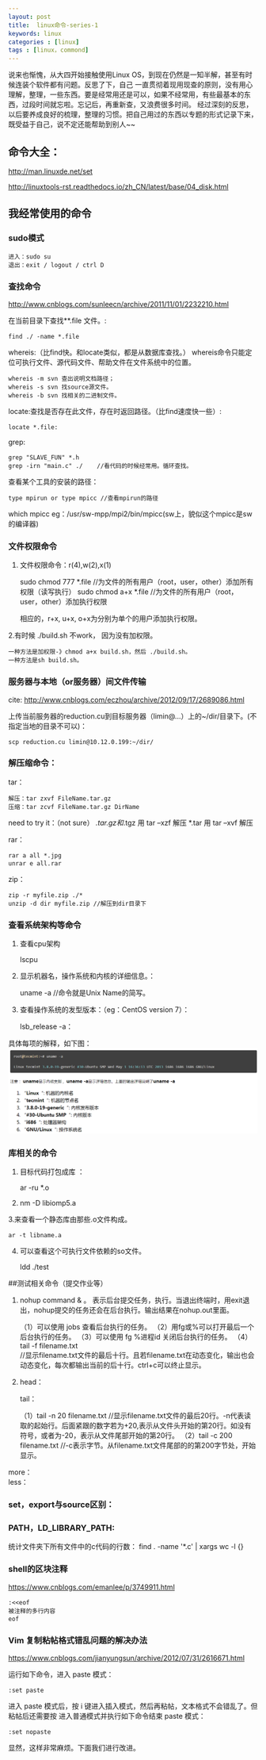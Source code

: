 ```yaml
---
layout: post
title:  linux命令-series-1
keywords: linux
categories : [linux]
tags : [linux，commond]
---
```


说来也惭愧，从大四开始接触使用Linux OS，到现在仍然是一知半解，甚至有时候连装个软件都有问题。反思了下，自己 一直贯彻着现用现查的原则，没有用心理解，整理，一些东西。要是经常用还是可以，如果不经常用，有些最基本的东西，过段时间就忘啦。忘记后，再重新查，又浪费很多时间。
经过深刻的反思，以后要养成良好的梳理，整理的习惯。把自己用过的东西以专题的形式记录下来，既受益于自己，说不定还能帮助到别人~~

## 命令大全：
http://man.linuxde.net/set

http://linuxtools-rst.readthedocs.io/zh_CN/latest/base/04_disk.html


## 我经常使用的命令

### sudo模式

	进入：sudo su
	退出：exit / logout / ctrl D

### 查找命令
http://www.cnblogs.com/sunleecn/archive/2011/11/01/2232210.html

在当前目录下查找**.file 文件。:

	find ./ -name *.file    

whereis:（比find快。和locate类似，都是从数据库查找。）
whereis命令只能定位可执行文件、源代码文件、帮助文件在文件系统中的位置。

	whereis -m svn 查出说明文档路径；
	whereis -s svn 找source源文件。
	whereis -b svn 找相关的二进制文件。

locate:查找是否存在此文件，存在时返回路径。（比find速度快一些）:

	locate *.file: 

grep:

	grep "SLAVE_FUN" *.h
	grep -irn "main.c" ./    //看代码的时候经常用。循环查找。

查看某个工具的安装的路径：

	type mpirun or type mpicc //查看mpirun的路径

which mpicc
eg：/usr/sw-mpp/mpi2/bin/mpicc(sw上，貌似这个mpicc是sw的编译器)


### 文件权限命令

1. 文件权限命令：r(4),w(2),x(1)


	sudo chmod 777 *.file  //为文件的所有用户（root，user，other）添加所有权限（读写执行）
	sudo chmod a+x  *.file //为文件的所有用户（root，user，other）添加执行权限

	相应的，r+x, u+x, o+x为分别为单个的用户添加执行权限。

2.有时候 ./build.sh 不work， 因为没有加权限。

	一种方法是加权限-》chmod a+x build.sh，然后 ./build.sh。	
	一种方法是sh build.sh。


### 服务器与本地（or服务器）间文件传输
cite: http://www.cnblogs.com/eczhou/archive/2012/09/17/2689086.html


上传当前服务器的reduction.cu到目标服务器（limin@...）上的~/dir/目录下。(不指定当地的目录不可以)：

	scp reduction.cu limin@10.12.0.199:~/dir/


### 解压缩命令：
tar：

	解压：tar zxvf FileName.tar.gz
	压缩：tar zcvf FileName.tar.gz DirName

need to try it：（not sure）
*.tar.gz和*.tgz 用 tar –xzf 解压
*.tar 用 tar –xvf 解压


 rar：

	rar a all *.jpg
	unrar e all.rar
zip：
			
	zip -r myfile.zip ./*
	unzip -d dir myfile.zip //解压到dir目录下

### 查看系统架构等命令
1. 查看cpu架构

	lscpu    
2. 显示机器名，操作系统和内核的详细信息。：

	uname -a  //命令就是Unix Name的简写。

3. 查看操作系统的发型版本：（eg：CentOS version 7）：
	
	lsb_release -a：
	

具体每项的解释，如下图：
![](/images/uname.png)

### 库相关的命令
1. 目标代码打包成库 ：

	ar -ru *.o 
2. nm -D libiomp5.a

3.来查看一个静态库由那些.o文件构成。

	ar -t libname.a 
4. 可以查看这个可执行文件依赖的so文件。

	ldd ./test

##测试相关命令（提交作业等）
1. nohup command & 。
表示后台提交任务，执行。当退出终端时，用exit退出，nohup提交的任务还会在后台执行。输出结果在nohup.out里面。


	（1）可以使用 jobs 查看后台执行的任务。
	（2）用fg或%可以打开最后一个后台执行的任务。
	（3）可以使用 fg %进程id 关闭后台执行的任务。
	（4）tail -f filename.txt  
	//显示filename.txt文件的最后十行。且若filename.txt在动态变化，输出也会动态变化，每次都输出当前的后十行。ctrl+c可以终止显示。

2. head：

   tail：


	（1）tail -n 20 filename.txt //显示filename.txt文件的最后20行。-n代表读取的起始行。后面紧跟的数字若为+20,表示从文件头开始的第20行。如没有符号，或者为-20，表示从文件尾部开始的第20行。
	（2）tail -c 200 filename.txt //-c表示字节。从filename.txt文件尾部的的第200字节处，开始显示。

more：  
less：

### set，export与source区别：

### PATH，LD_LIBRARY_PATH:

统计文件夹下所有文件中的c代码的行数：
find . -name '*.c' | xargs wc -l {}



### shell的区块注释

https://www.cnblogs.com/emanlee/p/3749911.html

	:<<eof
	被注释的多行内容 
	eof


### Vim 复制粘帖格式错乱问题的解决办法

https://www.cnblogs.com/jianyungsun/archive/2012/07/31/2616671.html

运行如下命令，进入 paste 模式：

	:set paste

进入 paste 模式后，按 i 键进入插入模式，然后再粘帖，文本格式不会错乱了。但粘帖后还需要按 <ESC> 进入普通模式并执行如下命令结束 paste 模式：

	:set nopaste

显然，这样非常麻烦。下面我们进行改进。